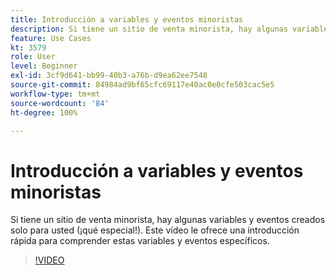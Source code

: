 ```yaml
---
title: Introducción a variables y eventos minoristas
description: Si tiene un sitio de venta minorista, hay algunas variables y eventos creados solo para usted (¡qué especial!). Este vídeo le ofrece una introducción rápida para comprender estas variables y eventos específicos.
feature: Use Cases
kt: 3579
role: User
level: Beginner
exl-id: 3cf9d641-bb99-40b3-a76b-d9ea62ee7548
source-git-commit: 84984ad9bf65cfc69117e40ac0e0cfe503cac5e5
workflow-type: tm+mt
source-wordcount: '84'
ht-degree: 100%

---
```


# Introducción a variables y eventos minoristas

Si tiene un sitio de venta minorista, hay algunas variables y eventos creados solo para usted (¡qué especial!). Este vídeo le ofrece una introducción rápida para comprender estas variables y eventos específicos.

>[!VIDEO](https://video.tv.adobe.com/v/28750/?quality=12&learn=on)
